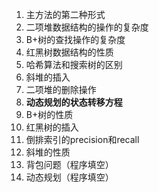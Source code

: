 1. 主方法的第二种形式
2. 二项堆数据结构的操作的复杂度
3. B+树的查找操作的复杂度
4. 红黑树数据结构的性质
5. 哈希算法和搜索树的区别
6. 斜堆的插入
7. 二项堆的删除操作
8. **动态规划的状态转移方程**
9. B+树的性质
10. 红黑树的插入
11. 倒排索引的precision和recall
12. 斜堆的性质
13. 背包问题（程序填空）
14. 动态规划（程序填空）

